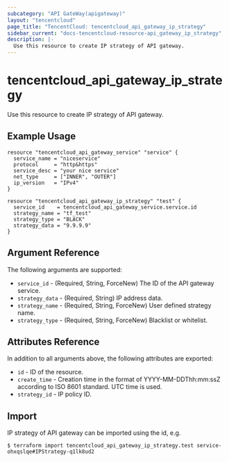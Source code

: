 ```yaml
---
subcategory: "API GateWay(apigateway)"
layout: "tencentcloud"
page_title: "TencentCloud: tencentcloud_api_gateway_ip_strategy"
sidebar_current: "docs-tencentcloud-resource-api_gateway_ip_strategy"
description: |-
  Use this resource to create IP strategy of API gateway.
---
```


# tencentcloud_api_gateway_ip_strategy

Use this resource to create IP strategy of API gateway.

## Example Usage

```hcl
resource "tencentcloud_api_gateway_service" "service" {
  service_name = "niceservice"
  protocol     = "http&https"
  service_desc = "your nice service"
  net_type     = ["INNER", "OUTER"]
  ip_version   = "IPv4"
}

resource "tencentcloud_api_gateway_ip_strategy" "test" {
  service_id    = tencentcloud_api_gateway_service.service.id
  strategy_name = "tf_test"
  strategy_type = "BLACK"
  strategy_data = "9.9.9.9"
}
```

## Argument Reference

The following arguments are supported:

* `service_id` - (Required, String, ForceNew) The ID of the API gateway service.
* `strategy_data` - (Required, String) IP address data.
* `strategy_name` - (Required, String, ForceNew) User defined strategy name.
* `strategy_type` - (Required, String, ForceNew) Blacklist or whitelist.

## Attributes Reference

In addition to all arguments above, the following attributes are exported:

* `id` - ID of the resource.
* `create_time` - Creation time in the format of YYYY-MM-DDThh:mm:ssZ according to ISO 8601 standard. UTC time is used.
* `strategy_id` - IP policy ID.


## Import

IP strategy of API gateway can be imported using the id, e.g.

```
$ terraform import tencentcloud_api_gateway_ip_strategy.test service-ohxqslqe#IPStrategy-q1lk8ud2
```

